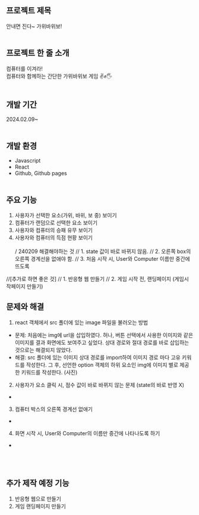 ## 프로젝트 제목

안내면 진다~ 가위바위보!<br><br>

## 프로젝트 한 줄 소개

컴퓨터를 이겨라! <br>
컴퓨터와 함께하는 간단한 가위바위보 게임 ✌️✊🖐️<br><br>


## 개발 기간
2024.02.09~<br><br>

## 개발 환경
- Javascript
- React
- Github, Github pages
<br><br>

## 주요 기능
1. 사용자가 선택한 요소(가위, 바위, 보 중) 보이기
2. 컴퓨터가 랜덤으로 선택한 요소 보이기
3. 사용자와 컴퓨터의 승패 유무 보이기
4. 사용자와 컴퓨터의 득점 현황 보이기
<br><br>
/ 240209 해결해야하는 것
// 1. state 값이 바로 바뀌지 않음.
// 2. 오른쪽 box의 오른쪽 경계선을 없애야 함.
// 3. 처음 시작 시, User와 Computer 이름만 중간에 뜨도록

//[추가로 하면 좋은 것]
// 1. 반응형 웹 만들기
// 2. 게임 시작 전, 랜딩페이지 (게임시작페이지 만들기)


## 문제와 해결
1. react 객체에서 src 폴더에 있는 image 파일을 불러오는 방법
- 문제: 처음에는 img에 url을 삽입하였다. 허나, 버튼 선택에서 사용한 이미지와 같은 이미지를 결과 화면에도 보여주고 싶었다. 상대 경로와 절대 경로를 바로 삽입하는 것으로는 해결되지 않았다.
- 해결: src 폴더에 있는 이미지 상대 경로를 import하여 이미지 경로 마다 고유 키워드를 작성한다. 그 후, 선언한 option 객체의 하위 요소인 img에 이미지 별로 제공한 키워드를 작성한다.
(사진)
2. 사용자가 요소 클릭 시, 점수 값이 바로 바뀌지 않는 문제 (state의 바로 반영 X)
- 
3. 컴퓨터 박스의 오른쪽 경계선 없애기
- 
4. 화면 시작 시, User와 Computer의 이름만 중간에 나타나도록 하기
- 
<br><br>

## 추가 제작 예정 기능
1. 반응형 웹으로 만들기
2. 게임 랜딩페이지 만들기
